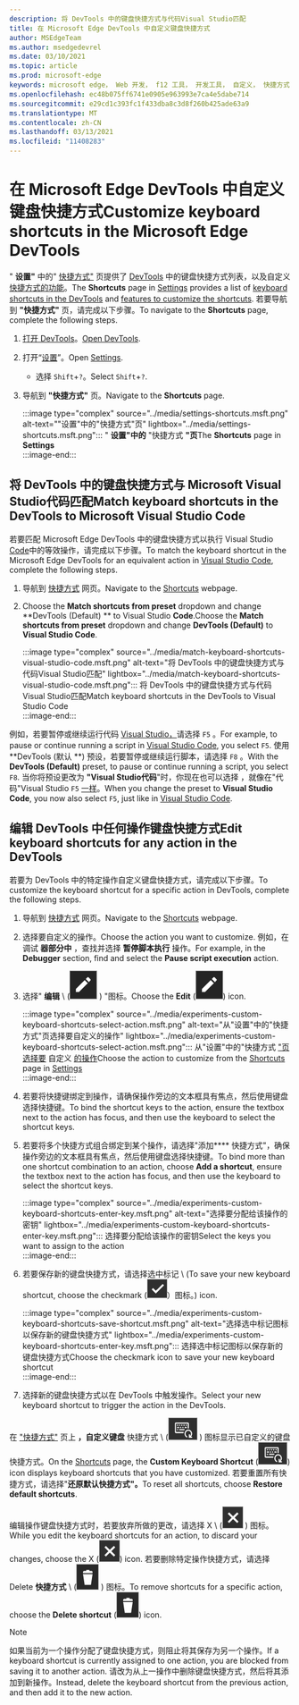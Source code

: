 ```yaml
---
description: 将 DevTools 中的键盘快捷方式与代码Visual Studio匹配
title: 在 Microsoft Edge DevTools 中自定义键盘快捷方式
author: MSEdgeTeam
ms.author: msedgedevrel
ms.date: 03/10/2021
ms.topic: article
ms.prod: microsoft-edge
keywords: microsoft edge， Web 开发， f12 工具， 开发工具， 自定义， 快捷方式， 键盘， visual studio 代码
ms.openlocfilehash: ec48b075ff6741e0905e963993e7ca4e5dabe714
ms.sourcegitcommit: e29cd1c393fc1f433dba8c3d8f260b425ade63a9
ms.translationtype: MT
ms.contentlocale: zh-CN
ms.lasthandoff: 03/13/2021
ms.locfileid: "11408283"
---
```

# <a name="customize-keyboard-shortcuts-in-the-microsoft-edge-devtools"></a><span data-ttu-id="631ae-104">在 Microsoft Edge DevTools 中自定义键盘快捷方式</span><span class="sxs-lookup"><span data-stu-id="631ae-104">Customize keyboard shortcuts in the Microsoft Edge DevTools</span></span>  

<span data-ttu-id="631ae-105">" **设置"** 中的" [快捷方式"][DevToolsCustomizeSettings] 页提供了 [DevTools][DevToolsShortcuts] 中的键盘快捷方式列表，以及自定义 [快捷方式的功能](#match-keyboard-shortcuts-in-the-devtools-to-microsoft-visual-studio-code)。</span><span class="sxs-lookup"><span data-stu-id="631ae-105">The **Shortcuts** page in [Settings][DevToolsCustomizeSettings] provides a list of [keyboard shortcuts in the DevTools][DevToolsShortcuts] and [features to customize the shortcuts](#match-keyboard-shortcuts-in-the-devtools-to-microsoft-visual-studio-code).</span></span>  <span data-ttu-id="631ae-106">若要导航到 **"快捷方式"** 页，请完成以下步骤。</span><span class="sxs-lookup"><span data-stu-id="631ae-106">To navigate to the **Shortcuts** page, complete the following steps.</span></span>  

1.  <span data-ttu-id="631ae-107">[打开 DevTools][DevtoolsOpenMain]。</span><span class="sxs-lookup"><span data-stu-id="631ae-107">[Open DevTools][DevtoolsOpenMain].</span></span>  
1.  <span data-ttu-id="631ae-108">打开“[设置][DevToolsCustomizeSettings]”。</span><span class="sxs-lookup"><span data-stu-id="631ae-108">Open [Settings][DevToolsCustomizeSettings].</span></span>
    *   <span data-ttu-id="631ae-109">选择 `Shift`+`?`。</span><span class="sxs-lookup"><span data-stu-id="631ae-109">Select `Shift`+`?`.</span></span>  
1.  <span data-ttu-id="631ae-110">导航到 **"快捷方式"** 页。</span><span class="sxs-lookup"><span data-stu-id="631ae-110">Navigate to the **Shortcuts** page.</span></span>  
    
    :::image type="complex" source="../media/settings-shortcuts.msft.png" alt-text=""设置"中的"快捷方式"页" lightbox="../media/settings-shortcuts.msft.png":::
       <span data-ttu-id="631ae-112">" **设置"中的** "快捷方式 **"页**</span><span class="sxs-lookup"><span data-stu-id="631ae-112">The **Shortcuts** page in **Settings**</span></span>  
    :::image-end:::  
    
## <a name="match-keyboard-shortcuts-in-the-devtools-to-microsoft-visual-studio-code"></a><span data-ttu-id="631ae-113">将 DevTools 中的键盘快捷方式与 Microsoft Visual Studio代码匹配</span><span class="sxs-lookup"><span data-stu-id="631ae-113">Match keyboard shortcuts in the DevTools to Microsoft Visual Studio Code</span></span>  

<span data-ttu-id="631ae-114">若要匹配 Microsoft Edge DevTools 中的键盘快捷方式以执行 Visual Studio [Code][VisualStudioCode]中的等效操作，请完成以下步骤。</span><span class="sxs-lookup"><span data-stu-id="631ae-114">To match the keyboard shortcut in the Microsoft Edge DevTools for an equivalent action in [Visual Studio Code][VisualStudioCode], complete the following steps.</span></span>  

1.  <span data-ttu-id="631ae-115">导航到 [快捷方式](#customize-keyboard-shortcuts-in-the-microsoft-edge-devtools) 网页。</span><span class="sxs-lookup"><span data-stu-id="631ae-115">Navigate to the [Shortcuts](#customize-keyboard-shortcuts-in-the-microsoft-edge-devtools) webpage.</span></span>  
1.  <span data-ttu-id="631ae-116">Choose the **Match shortcuts from preset** dropdown and change \*\*DevTools (Default) \*\* to Visual Studio **Code**.</span><span class="sxs-lookup"><span data-stu-id="631ae-116">Choose the **Match shortcuts from preset** dropdown and change **DevTools (Default)** to **Visual Studio Code**.</span></span>  
    
    :::image type="complex" source="../media/match-keyboard-shortcuts-visual-studio-code.msft.png" alt-text="将 DevTools 中的键盘快捷方式与代码Visual Studio匹配" lightbox="../media/match-keyboard-shortcuts-visual-studio-code.msft.png":::
       <span data-ttu-id="631ae-118">将 DevTools 中的键盘快捷方式与代码Visual Studio匹配</span><span class="sxs-lookup"><span data-stu-id="631ae-118">Match keyboard shortcuts in the DevTools to Visual Studio Code</span></span>  
    :::image-end:::  
    
<span data-ttu-id="631ae-119">例如，若要暂停或继续运行代码 [Visual Studio，][VisualStudioCodeShortcutsKeyboardWindows]请选择 `F5` 。</span><span class="sxs-lookup"><span data-stu-id="631ae-119">For example, to pause or continue running a script in [Visual Studio Code][VisualStudioCodeShortcutsKeyboardWindows], you select `F5`.</span></span>  <span data-ttu-id="631ae-120">使用 \*\*DevTools (默认 \*\*) 预设，若要暂停或继续运行脚本，请选择 `F8` 。</span><span class="sxs-lookup"><span data-stu-id="631ae-120">With the **DevTools (Default)** preset, to pause or continue running a script, you select `F8`.</span></span>  <span data-ttu-id="631ae-121">当你将预设更改为 **"Visual Studio代码**"时，你现在也可以选择 ，就像在"代码"Visual Studio `F5` [一样][VisualStudioCodeShortcutsKeyboardWindows]。</span><span class="sxs-lookup"><span data-stu-id="631ae-121">When you change the preset to **Visual Studio Code**, you now also select `F5`, just like in [Visual Studio Code][VisualStudioCodeShortcutsKeyboardWindows].</span></span>  

## <a name="edit-keyboard-shortcuts-for-any-action-in-the-devtools"></a><span data-ttu-id="631ae-122">编辑 DevTools 中任何操作键盘快捷方式</span><span class="sxs-lookup"><span data-stu-id="631ae-122">Edit keyboard shortcuts for any action in the DevTools</span></span>  

<span data-ttu-id="631ae-123">若要为 DevTools 中的特定操作自定义键盘快捷方式，请完成以下步骤。</span><span class="sxs-lookup"><span data-stu-id="631ae-123">To customize the keyboard shortcut for a specific action in DevTools, complete the following steps.</span></span>  

1.  <span data-ttu-id="631ae-124">导航到 [快捷方式](#customize-keyboard-shortcuts-in-the-microsoft-edge-devtools) 网页。</span><span class="sxs-lookup"><span data-stu-id="631ae-124">Navigate to the [Shortcuts](#customize-keyboard-shortcuts-in-the-microsoft-edge-devtools) webpage.</span></span>  
1.  <span data-ttu-id="631ae-125">选择要自定义的操作。</span><span class="sxs-lookup"><span data-stu-id="631ae-125">Choose the action you want to customize.</span></span>  <span data-ttu-id="631ae-126">例如，在调试 **器部分中** ，查找并选择 **暂停脚本执行** 操作。</span><span class="sxs-lookup"><span data-stu-id="631ae-126">For example, in the **Debugger** section, find and select the **Pause script execution** action.</span></span>  
1.  <span data-ttu-id="631ae-127">选择" **编辑** \ (![ EditKeyboardShortcut ](../media/edit-keyboard-shortcut-icon.msft.png) \) "图标。</span><span class="sxs-lookup"><span data-stu-id="631ae-127">Choose the **Edit** \(![EditKeyboardShortcut](../media/edit-keyboard-shortcut-icon.msft.png)\) icon.</span></span>  
    
    :::image type="complex" source="../media/experiments-custom-keyboard-shortcuts-select-action.msft.png" alt-text="从"设置"中的"快捷方式"页选择要自定义的操作" lightbox="../media/experiments-custom-keyboard-shortcuts-select-action.msft.png":::
       <span data-ttu-id="631ae-129">从"设置"中的"快捷方式 ["页选择要](#customize-keyboard-shortcuts-in-the-microsoft-edge-devtools) 自定义 [的操作][DevToolsCustomizeSettings]</span><span class="sxs-lookup"><span data-stu-id="631ae-129">Choose the action to customize from the [Shortcuts](#customize-keyboard-shortcuts-in-the-microsoft-edge-devtools) page in [Settings][DevToolsCustomizeSettings]</span></span>  
    :::image-end:::  
    
1.  <span data-ttu-id="631ae-130">若要将快捷键绑定到操作，请确保操作旁边的文本框具有焦点，然后使用键盘选择快捷键。</span><span class="sxs-lookup"><span data-stu-id="631ae-130">To bind the shortcut keys to the action, ensure the textbox next to the action has focus, and then use the keyboard to select the shortcut keys.</span></span>  
1.  <span data-ttu-id="631ae-131">若要将多个快捷方式组合绑定到某个操作，请选择"添加\*\*\*\* 快捷方式"，确保操作旁边的文本框具有焦点，然后使用键盘选择快捷键。</span><span class="sxs-lookup"><span data-stu-id="631ae-131">To bind more than one shortcut combination to an action, choose **Add a shortcut**, ensure the textbox next to the action has focus, and then use the keyboard to select the shortcut keys.</span></span>  
    
    :::image type="complex" source="../media/experiments-custom-keyboard-shortcuts-enter-key.msft.png" alt-text="选择要分配给该操作的密钥" lightbox="../media/experiments-custom-keyboard-shortcuts-enter-key.msft.png":::
       <span data-ttu-id="631ae-133">选择要分配给该操作的密钥</span><span class="sxs-lookup"><span data-stu-id="631ae-133">Select the keys you want to assign to the action</span></span>  
    :::image-end:::  
    
1.  <span data-ttu-id="631ae-134">若要保存新的键盘快捷方式，请选择选中标记 \ (</span><span class="sxs-lookup"><span data-stu-id="631ae-134">To save your new keyboard shortcut, choose the checkmark \(</span></span>![CheckmarkKeyboardShortcut](../media/checkmark-keyboard-shortcut-icon.msft.png)<span data-ttu-id="631ae-136">）图标。</span><span class="sxs-lookup"><span data-stu-id="631ae-136">\) icon.</span></span>
    
    :::image type="complex" source="../media/experiments-custom-keyboard-shortcuts-save-shortcut.msft.png" alt-text="选择选中标记图标以保存新的键盘快捷方式" lightbox="../media/experiments-custom-keyboard-shortcuts-enter-key.msft.png":::
       <span data-ttu-id="631ae-138">选择选中标记图标以保存新的键盘快捷方式</span><span class="sxs-lookup"><span data-stu-id="631ae-138">Choose the checkmark icon to save your new keyboard shortcut</span></span>  
    :::image-end:::  
    
1.  <span data-ttu-id="631ae-139">选择新的键盘快捷方式以在 DevTools 中触发操作。</span><span class="sxs-lookup"><span data-stu-id="631ae-139">Select your new keyboard shortcut to trigger the action in the DevTools.</span></span>  
    
<span data-ttu-id="631ae-140">在 ["快捷方式"](#customize-keyboard-shortcuts-in-the-microsoft-edge-devtools) 页上 **，自定义键盘** 快捷方式 \ (![ CustomKeyboardShortcut ](../media/custom-keyboard-shortcut-icon.msft.png) \) 图标显示已自定义的键盘快捷方式。</span><span class="sxs-lookup"><span data-stu-id="631ae-140">On the [Shortcuts](#customize-keyboard-shortcuts-in-the-microsoft-edge-devtools) page, the **Custom Keyboard Shortcut** \(![CustomKeyboardShortcut](../media/custom-keyboard-shortcut-icon.msft.png)\) icon displays keyboard shortcuts that you have customized.</span></span>  <span data-ttu-id="631ae-141">若要重置所有快捷方式，请选择"**还原默认快捷方式"。**</span><span class="sxs-lookup"><span data-stu-id="631ae-141">To reset all shortcuts, choose **Restore default shortcuts**.</span></span>  

<span data-ttu-id="631ae-142">编辑操作键盘快捷方式时，若要放弃所做的更改，请选择 X \ (![ XKeyboardShortcut ](../media/discard-changes-keyboard-shortcut-icon.msft.png) \) 图标。</span><span class="sxs-lookup"><span data-stu-id="631ae-142">While you edit the keyboard shortcuts for an action, to discard your changes, choose the X \(![XKeyboardShortcut](../media/discard-changes-keyboard-shortcut-icon.msft.png)\) icon.</span></span>  <span data-ttu-id="631ae-143">若要删除特定操作快捷方式，请选择 Delete **快捷方式** \ (![ DeleteKeyboardShortcut ](../media/delete-keyboard-shortcut-icon.msft.png) \) 图标。</span><span class="sxs-lookup"><span data-stu-id="631ae-143">To remove shortcuts for a specific action, choose the **Delete shortcut** \(![DeleteKeyboardShortcut](../media/delete-keyboard-shortcut-icon.msft.png)\) icon.</span></span>  

> [!NOTE]
> <span data-ttu-id="631ae-144">如果当前为一个操作分配了键盘快捷方式，则阻止将其保存为另一个操作。</span><span class="sxs-lookup"><span data-stu-id="631ae-144">If a keyboard shortcut is currently assigned to one action, you are blocked from saving it to another action.</span></span>  <span data-ttu-id="631ae-145">请改为从上一操作中删除键盘快捷方式，然后将其添加到新操作。</span><span class="sxs-lookup"><span data-stu-id="631ae-145">Instead, delete the keyboard shortcut from the previous action, and then add it to the new action.</span></span>  

<!-- links -->  

[DevToolsCustomizeSettings]: ./index.md#settings "设置 - 自定义 Microsoft Edge DevTools | Microsoft Docs"  
[DevtoolsOpenMain]: ../open/index.md "打开 Microsoft Edge DevTools | Microsoft Docs"  
[DevToolsShortcuts]: ../shortcuts/index.md "Microsoft Edge DevTools 键盘快捷方式 | Microsoft Docs"  

[VisualStudioCode]: https://code.visualstudio.com "Microsoft Visual Studio Code"  
[VisualStudioCodeShortcutsKeyboardWindows]: https://code.visualstudio.com/shortcuts/keyboard-shortcuts-windows.pdf "Visual Studio Windows 键盘的键盘快捷方式|Microsoft Visual Studio Code"  
